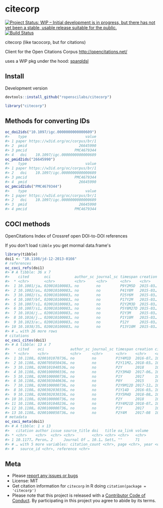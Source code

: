 citecorp
=========

[![Project Status: WIP – Initial development is in progress, but there has not yet been a stable, usable release suitable for the public.](https://www.repostatus.org/badges/latest/wip.svg)](https://www.repostatus.org/#wip)
[![Build Status](https://travis-ci.com/ropenscilabs/citecorp.svg?branch=master)](https://travis-ci.com/ropenscilabs/citecorp)



citecorp (like tacocorp, but for citations)

Client for the Open Citations Corpus <http://opencitations.net/>

uses a WIP pkg under the hood: [sparqldsl][]

## Install

Development version


```r
devtools::install_github("ropenscilabs/citecorp")
```


```r
library("citecorp")
```

## Methods for converting IDs


```r
oc_doi2ids("10.1097/igc.0000000000000609")
#>    type                           value
#> 1 paper https://w3id.org/oc/corpus/br/1
#> 2  pmid                        26645990
#> 3 pmcid                      PMC4679344
#> 4   doi    10.1097/igc.0000000000000609
oc_pmid2ids("26645990")
#>    type                           value
#> 1 paper https://w3id.org/oc/corpus/br/1
#> 2   doi    10.1097/igc.0000000000000609
#> 3 pmcid                      PMC4679344
#> 4  pmid                        26645990
oc_pmcid2ids("PMC4679344")
#>    type                           value
#> 1 paper https://w3id.org/oc/corpus/br/1
#> 2   doi    10.1097/igc.0000000000000609
#> 3  pmid                        26645990
#> 4 pmcid                      PMC4679344
```

## COCI methods

OpenCitations Index of Crossref open DOI-to-DOI references

If you don't load `tibble` you get mormal data.frame's


```r
library(tibble)
doi1 <- "10.1108/jd-12-2013-0166"
# references
oc_coci_refs(doi1)
#> # A tibble: 36 x 7
#>    cited       oci           author_sc journal_sc timespan creation citing 
#>  * <chr>       <chr>         <chr>     <chr>      <chr>    <chr>    <chr>  
#>  1 10.1001/ja… 020010100083… no        no         P9Y2M5D  2015-03… 10.110…
#>  2 10.1002/as… 020010100083… no        no         P41Y8M   2015-03… 10.110…
#>  3 10.1002/(s… 020010100083… no        no         P25Y6M   2015-03… 10.110…
#>  4 10.1007/bf… 020010100083… no        no         P17Y2M   2015-03… 10.110…
#>  5 10.1007/s1… 020010100083… no        no         P2Y2M3D  2015-03… 10.110…
#>  6 10.1007/s1… 020010100083… no        no         P5Y8M27D 2015-03… 10.110…
#>  7 10.1016/j.… 020010100083… no        no         P2Y3M    2015-03… 10.110…
#>  8 10.1016/j.… 020010100083… no        no         P1Y10M   2015-03… 10.110…
#>  9 10.1023/a:… 020010100083… no        no         P12Y     2015-03… 10.110…
#> 10 10.1038/35… 020010100083… no        no         P13Y10M  2015-03… 10.110…
#> # … with 26 more rows
# citations
oc_coci_cites(doi1)
#> # A tibble: 13 x 7
#>    cited    oci            author_sc journal_sc timespan creation citing   
#>  * <chr>    <chr>          <chr>     <chr>      <chr>    <chr>    <chr>    
#>  1 10.1108… 0200101070736… no        no         P1Y4M1D  2016-07… 10.1177/…
#>  2 10.1108… 0200705050436… no        no         P2Y11M2… 2018-03… 10.7554/…
#>  3 10.1108… 0200101040536… no        no         P2Y      2018     10.1145/…
#>  4 10.1108… 0200100090336… no        no         P2Y3M4D  2017-06… 10.1093/…
#>  5 10.1108… 0200100000736… no        no         P1Y      2017     10.1007/…
#>  6 10.1108… 0200303040636… no        no         P0Y      2015     10.3346/…
#>  7 10.1108… 0200100000736… no        no         P2Y9M12D 2017-12… 10.1007/…
#>  8 10.1108… 0200302030336… no        no         P1Y14D   2016-03… 10.3233/…
#>  9 10.1108… 0200302030336… no        no         P3Y5M4D  2018-08… 10.3233/…
#> 10 10.1108… 0200100000736… no        no         P2Y      2018     10.1007/…
#> 11 10.1108… 0200101040236… no        no         P3Y4M21D 2018-07… 10.1142/…
#> 12 10.1108… 0200100000736… no        no         P1Y      2017     10.1007/…
#> 13 10.1108… 0200100050736… no        no         P2Y4M    2017-08  10.1057/…
# metadata
oc_coci_meta(doi1)
#> # A tibble: 1 x 13
#>   citation author issue source_title doi   title oa_link volume
#> * <chr>    <chr>  <chr> <chr>        <chr> <chr> <chr>   <chr> 
#> 1 10.1177… Peron… 2     Journal Of … 10.1… Sett… ""      71    
#> # … with 5 more variables: citation_count <chr>, page <chr>, year <chr>,
#> #   source_id <chr>, reference <chr>
```


## Meta

* Please [report any issues or bugs](https://github.com/ropenscilabs/citecorp/issues)
* License: MIT
* Get citation information for `citecorp` in R doing `citation(package = 'citecorp')`
* Please note that this project is released with a [Contributor Code of Conduct](CODE_OF_CONDUCT.md). By participating in this project you agree to abide by its terms.

[sparqldsl]: https://github.com/ropenscilabs/sparqldsl
